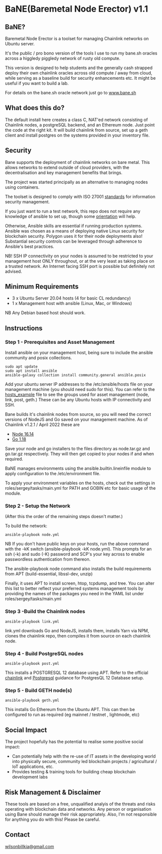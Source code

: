 

  

# BaNE(Baremetal Node Erector) v1.1 

## BaNE?
Baremetal Node Erector is a toolset for managing Chainlink networks on Ubuntu server. 

It's the public / pro bono version of the tools I use to run my bane.sh oracles across a higgledy piggledy network of rusty old compute. 

This version is designed to help students and the generally cash strapped deploy their own chainlink oracles across old compute / away from cloud, while serving as a baseline build for security enhancements etc. It might be useful if you want to build a lab.

For details on the bane.sh oracle network just go to www.bane.sh


## What does this do?
The default install here creates a class C, NAT'ed network consisting of Chainlink nodes, a postgreSQL backend, and an Ethereum node. Just point the code at the right kit. It will build chainlink from source, set up a geth client and install postgres on the systems provided in your inventory file.  

## Security
Bane supports the deployment of chainlink networks on bare metal. This allows networks to extend outside of cloud providers, with the decentralisation and key management benefits that brings. 

The project was started principally as an alternative to managing nodes using containers.

The toolset is designed to comply with  ISO 27001 [standards](https://www.iso.org/standard/54534.html) for information security management.  

If you just want to run a test network, this repo does not require any knowledge of ansible to set up, though some [orientation](https://docs.ansible.com/) will help.  

Otherwise, Ansible skills are essential if running production systems.  Ansible was chosen as a means of deploying native Linux security for blockchain security. Polygon uses it for their node deployments also! Substantial security controls can be leveraged through adherence to Ansible's best practices.  

NB! SSH IP connectivity on your nodes is assumed to be restricted to your management host ONLY throughout, or at the very least as taking place on a trusted network. An Internet facing SSH port is possible but definitely not advised.   

## Minimum Requirements  
* 3 x Ubuntu Server 20.04 hosts (4 for basic CL redundancy)
* 1 x Management host with ansible (Linux, Mac, or Windows)

NB Any Debian based host should work. 

## Instructions  


### Step 1 - Prerequisites and Asset Management  

Install ansible on your management host, being sure to include the ansible community and posix collections.
```
sudo apt update
sudo apt install ansible
ansible-galaxy collection install community.general ansible.posix
```

Add your ubuntu server IP addresses to the /etc/ansible/hosts file on your management machine (you should need sudo for this). You can refer to the [hosts_example](../master/hosts_example) file to see the groups used for asset management (node, link, post, geth.) These can be any Ubuntu hosts with IP connectivity and SSH.


Bane builds it's chainlink nodes from source, so you will need the correct versions of NodeJS and Go saved on your management machine. As of Chainlink v1.2.1 / April 2022 these are  
* [Node 16.14](https://nodejs.org/dist/latest-v16.x/node-v16.14.2-linux-x64.tar.gz)
* [Go 1.18](https://golang.org/dl/)

Save your node and go installers to the files directory as node.tar.gz and go.tar.gz respectively. They will then get copied to your nodes if and when required.

BaNE manages environments using the ansible.builtin.lineinfile module to apply configuration to the /etc/environment file.  

To apply your environment variables on the hosts, check out the settings in roles/sergey/tasks/main.yml for PATH and GOBIN etc for basic usage of the module.  

### Step 2 - Setup the Network   
 (After this the order of the remaining steps doesn't matter.)  

To build the network: 
```
ansible-playbook node.yml
```
NB If you don't have public keys on your hosts, run the above command with the -kK switch (ansible-playbook -kK node.yml).  This prompts for an ssh (-k) and sudo (-K) password and SCP's your key across to enable passwordless authentication from thereon.  

The ansible-playbook node command also installs the build requirements from APT (build-essential, libssl-dev, unzip)  

Finally, it uses APT to install screen, htop, tcpdump, and tree. You can alter this list to better reflect your preferred systems management tools by providing the names of the packages you need in the YAML list under roles/sergey/tasks/main.yml  


### Step 3 -Build the Chainlink nodes
 
```
ansible-playbook link.yml
```

link.yml downloads Go and NodeJS, installs them, installs Yarn via NPM, clones the chainlink repo, then compiles it from source on each chainlink node.  
 
### Step 4 - Build PostgreSQL nodes

```
ansible-playbook post.yml 
```

This installs a POSTGRESQL 12 database using APT.  Refer to the official [chainlink](https://docs.chain.link/docs/connecting-to-a-remote-database/) and [Postgresql]((https://www.postgresql.org/docs/12/server-start.html)) guidance for PostgresQL 12 Database setup.

### Step 5 - Build GETH node(s)  

```
ansible-playbook geth.yml 
```
This installs Go Ethereum from the Ubuntu APT. This can then be configured to run as required (eg mainnet / testnet , lightmode, etc) 


## Social Impact
The project hopefully has the potential to realise some positive social impact: 
* Can potentially help with the re-use of IT assets in the developing world into physically secure, community led blockchain projects / agricultural / IoT applications, etc.
* Provides testing & training tools for building cheap blockchain development labs

## Risk Management & Disclaimer
These tools are based on a free, unqualified analyis of the threats and risks operating with blockchain data and networks. Any person or organisation using Bane should manage their risk appropriately.
Also, I'm not responsible for anything you do with this! Please be careful.

## Contact
wilsonbillkia@gmail.com
